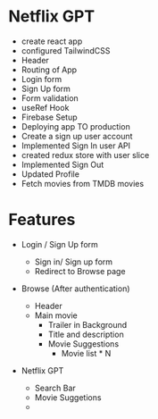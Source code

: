 # Netflix GPT 

- create react app
- configured TailwindCSS
- Header
- Routing of App
- Login form
- Sign Up form
- Form validation 
- useRef Hook
- Firebase Setup
- Deploying app TO production
- Create a sign up user account 
- Implemented Sign In user API
- created redux store with user slice
- Implemented Sign Out
- Updated Profile
- Fetch movies from TMDB movies






# Features

- Login / Sign Up form
   - Sign in/ Sign up form
   - Redirect to Browse page
   
- Browse (After authentication)
   - Header
   - Main movie
      - Trailer in Background
      - Title and description
      - Movie Suggestions 
        - Movie list * N

- Netflix GPT 
    - Search Bar
    - Movie Suggetions
   -
